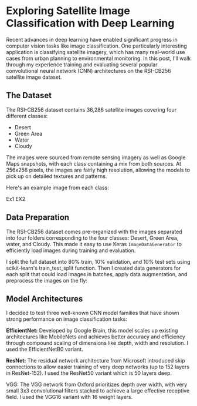 # Exploring Satellite Image Classification with Deep Learning

Recent advances in deep learning have enabled significant progress in computer vision tasks like image classification. One particularly interesting application is classifying satellite imagery, which has many real-world use cases from urban planning to environmental monitoring. In this post, I'll walk through my experience training and evaluating several popular convolutional neural network (CNN) architectures on the RSI-CB256 satellite image dataset.

## The Dataset
The RSI-CB256 dataset contains 36,288 satellite images covering four different classes:

- Desert
- Green Area
- Water
- Cloudy

The images were sourced from remote sensing imagery as well as Google Maps snapshots, with each class containing a mix from both sources. At 256x256 pixels, the images are fairly high resolution, allowing the models to pick up on detailed textures and patterns.

Here's an example image from each class:

Ex1 
EX2

## Data Preparation
The RSI-CB256 dataset comes pre-organized with the images separated into four folders corresponding to the four classes: Desert, Green Area, water, and Cloudy. This made it easy to use Keras `ImageDataGenerator` to efficiently load images during training and evaluation.

I split the full dataset into 80% train, 10% validation, and 10% test sets using scikit-learn's train_test_split function. Then I created data generators for each split that could load images in batches, apply data augmentation, and preprocess the images on the fly:

## Model Architectures
I decided to test three well-known CNN model families that have shown strong performance on image classification tasks:

**EfficientNet:** Developed by Google Brain, this model scales up existing architectures like MobileNets and achieves better accuracy and efficiency through compound scaling of dimensions like depth, width and resolution. I used the EfficientNetB0 variant.

**ResNet:** The residual network architecture from Microsoft introduced skip connections to allow easier training of very deep networks (up to 152 layers in ResNet-152). I used the ResNet50 variant which is 50 layers deep.

VGG: The VGG network from Oxford prioritizes depth over width, with very small 3x3 convolutional filters stacked to achieve a large effective receptive field. I used the VGG16 variant with 16 weight layers.
